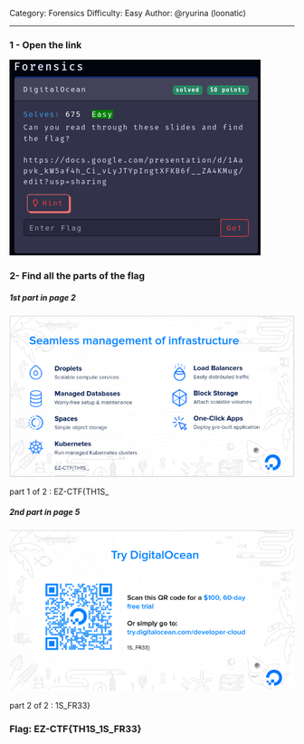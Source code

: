 Category: Forensics
Difficulty: Easy
Author: @ryurina (loonatic)
___________

### 1 - Open the link
![bebae2bab2cd9997ad70a5d33c0ebf4c.png](../_resources/bebae2bab2cd9997ad70a5d33c0ebf4c.png)
### 2-  Find all the parts of the flag
##### 1st part in page 2
![ea75c8124a90c264b1b0265635c80d82.png](../_resources/ea75c8124a90c264b1b0265635c80d82.png)

part 1 of 2 : EZ-CTF{TH1S_

##### 2nd part in page 5

![ab452d3bba99ef14cfb9d1d901d074cf.png](../_resources/ab452d3bba99ef14cfb9d1d901d074cf.png)

part 2 of 2 : 1S_FR33}

### Flag: EZ-CTF{TH1S_1S_FR33}